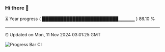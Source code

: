 ### Hi there 👋

⏳ Year progress { █████████████████████████▁▁▁▁▁ } 86.10 %

---

⏰ Updated on Mon, 11 Nov 2024 03:01:25 GMT

![Progress Bar CI](https://github.com/IshwaranRudhara/GIT-ACTION/workflows/Progress%20Bar%20CI/badge.svg)
